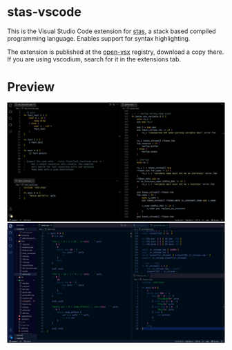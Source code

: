 # stas-vscode

This is the Visual Studio Code extension for [stas](https://github.com/l1mey112/stas), a stack based compiled programming language. Enables support for syntax highlighting.

The extension is published at the [open-vsx](https://open-vsx.org/extension/l-m/stas-vscode) registry, download a copy there. If you are using vscodium, search for it in the extensions tab.

# Preview

![First demo screenshot](./images/demo.png)
![Second demo screenshot](./images/demo1.png)
